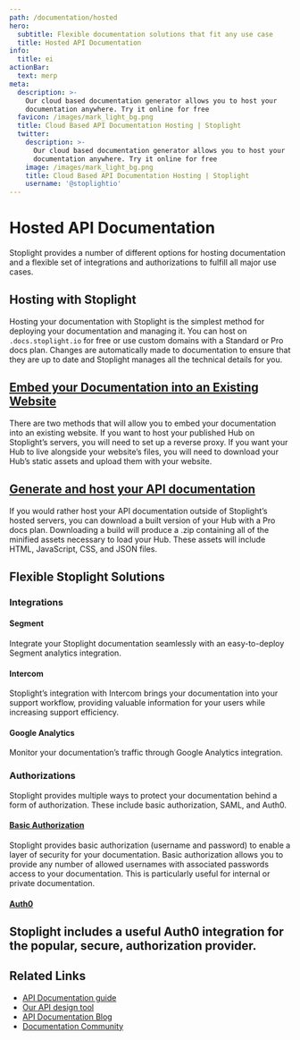 ```yaml
---
path: /documentation/hosted
hero:
  subtitle: Flexible documentation solutions that fit any use case
  title: Hosted API Documentation
info:
  title: ei
actionBar:
  text: merp
meta:
  description: >-
    Our cloud based documentation generator allows you to host your
    documentation anywhere. Try it online for free 
  favicon: /images/mark_light_bg.png
  title: Cloud Based API Documentation Hosting | Stoplight
  twitter:
    description: >-
      Our cloud based documentation generator allows you to host your
      documentation anywhere. Try it online for free 
    image: /images/mark_light_bg.png
    title: Cloud Based API Documentation Hosting | Stoplight
    username: '@stoplightio'
---
```

# Hosted API Documentation 
Stoplight provides a number of different options for hosting documentation and a flexible set of integrations and authorizations to fulfill all major use cases. 
## Hosting with Stoplight
Hosting your documentation with Stoplight is the simplest method for deploying your documentation and managing it. You can host on ```.docs.stoplight.io``` for free or use custom domains with a Standard or Pro docs plan. Changes are automatically made to documentation to ensure that they are up to date and Stoplight manages all the technical details for you. 
## [Embed your Documentation into an Existing Website](https://docs.stoplight.io/documentation/embed-your-hub)
There are two methods that will allow you to embed your documentation into an existing website. If you want to host your published Hub on Stoplight’s servers, you will need to set up a reverse proxy. If you want your Hub to live alongside your website’s files, you will need to download your Hub’s static assets and upload them with your website.
## [Generate and host your API documentation](https://docs.stoplight.io/documentation/download-static-html)
If you would rather host your API documentation outside of Stoplight’s hosted servers, you can download a built version of your Hub with a Pro docs plan. Downloading a build will produce a .zip containing all of the minified assets necessary to load your Hub. These assets will include HTML, JavaScript, CSS, and JSON files.  
## Flexible Stoplight Solutions 
### Integrations 
#### Segment
Integrate your Stoplight documentation seamlessly with an easy-to-deploy Segment analytics integration.
#### Intercom
Stoplight’s integration with Intercom brings your documentation into your support workflow, providing valuable information for your users while increasing support efficiency.
#### Google Analytics
Monitor your documentation’s traffic through Google Analytics integration. 
### Authorizations 
Stoplight provides multiple ways to protect your documentation behind a form of authorization. These include basic authorization, SAML, and Auth0. 
#### [Basic Authorization](https://docs.stoplight.io/documentation/authorizations/username-password-login) 
Stoplight provides basic authorization (username and password) to enable a layer of security for your documentation. Basic authorization allows you to provide any number of allowed usernames with associated passwords access to your documentation. This is particularly useful for internal or private documentation.
#### [Auth0](https://docs.stoplight.io/documentation/authorizations/auth0)
Stoplight includes a useful Auth0 integration for the popular, secure, authorization provider. 
---
## Related Links
- [API Documentation guide](https://docs.stoplight.io/documentation/introduction)
- [Our API design tool](https://stoplight.io/design)
- [API Documentation Blog](https://blog.stoplight.io/api-documentation/home)
- [Documentation Community](https://community.stoplight.io/c/api-best-practices/documentation)
